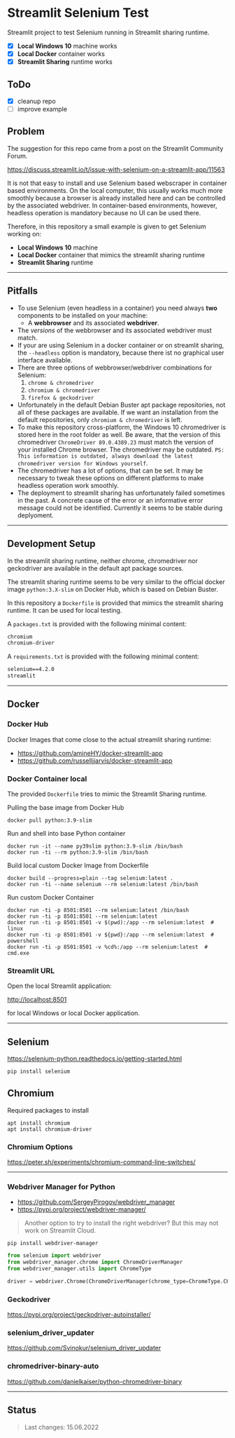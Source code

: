 # Streamlit Selenium Test

Streamlit project to test Selenium running in Streamlit sharing runtime.

- [x] **Local Windows 10** machine works
- [x] **Local Docker** container works
- [x] **Streamlit Sharing** runtime works

## ToDo

- [x] cleanup repo
- [ ] improve example

## Problem

The suggestion for this repo came from a post on the Streamlit Community Forum.

<https://discuss.streamlit.io/t/issue-with-selenium-on-a-streamlit-app/11563>

It is not that easy to install and use Selenium based webscraper in container based environments.
On the local computer, this usually works much more smoothly because a browser is already installed here and can be controlled by the associated webdriver.
In container-based environments, however, headless operation is mandatory because no UI can be used there.

Therefore, in this repository a small example is given to get Selenium working on:

- **Local Windows 10** machine
- **Local Docker** container that mimics the streamlit sharing runtime
- **Streamlit Sharing** runtime

---

## Pitfalls

- To use Selenium (even headless in a container) you need always **two** components to be installed on your machine:
  - A **webbrowser** and its associated **webdriver**.
- The _versions_ of the webbrowser and its associated webdriver must match.
- If your are using Selenium in a docker container or on streamlit sharing, the `--headless` option is mandatory, because there ist no graphical user interface available.
- There are three options of webbrowser/webdriver combinations for Selenium:
    1. `chrome & chromedriver`
    2. `chromium & chromedriver`
    3. `firefox & geckodriver`
- Unfortunately in the default Debian Buster apt package repositories, not all of these packages are available. If we want an installation from the default repositories, only `chromium & chromedriver` is left.
- To make this repository cross-platform, the Windows 10 chromedriver is stored here in the root folder as well. Be aware, that the version of this chromedriver `ChromeDriver 89.0.4389.23` must match the version of your installed Chrome browser. The chromedriver may be outdated. `PS: This information is outdated, always download the latest chromedriver version for Windows yourself`.
- The chromedriver has a lot of options, that can be set. It may be necessary to tweak these options on different platforms to make headless operation work smoothly.
- The deployment to streamlit sharing has unfortunately failed sometimes in the past. A concrete cause of the error or an informative error message could not be identified. Currently it seems to be stable during deplyoment.

---

## Development Setup

In the streamlit sharing runtime, neither chrome, chromedriver nor geckodriver are available in the default apt package sources.

The streamlit sharing runtime seems to be very similar to the official docker image `python:3.X-slim` on Docker Hub, which is based on Debian Buster.

In this repository a `Dockerfile` is provided that mimics the streamlit sharing runtime. It can be used for local testing.

A `packages.txt` is provided with the following minimal content:

```txt
chromium
chromium-driver
```

A `requirements.txt` is provided with the following minimal content:

```txt
selenium==4.2.0
streamlit
```

---

## Docker

### Docker Hub

Docker Images that come close to the actual streamlit sharing runtime:

- <https://github.com/amineHY/docker-streamlit-app>
- <https://github.com/russelljjarvis/docker-streamlit-app>

### Docker Container local

The provided `Dockerfile` tries to mimic the Streamlit Sharing runtime.

Pulling the base image from Docker Hub

```shell
docker pull python:3.9-slim
```

Run and shell into base Python container

```shell
docker run -it --name py39slim python:3.9-slim /bin/bash
docker run -ti --rm python:3.9-slim /bin/bash
```

Build local custom Docker Image from Dockerfile

```shell
docker build --progress=plain --tag selenium:latest .
docker run -ti --name selenium --rm selenium:latest /bin/bash
```

Run custom Docker Container

```shell
docker run -ti -p 8501:8501 --rm selenium:latest /bin/bash
docker run -ti -p 8501:8501 --rm selenium:latest
docker run -ti -p 8501:8501 -v $(pwd):/app --rm selenium:latest  # linux
docker run -ti -p 8501:8501 -v ${pwd}:/app --rm selenium:latest  # powershell
docker run -ti -p 8501:8501 -v %cd%:/app --rm selenium:latest  # cmd.exe
```

### Streamlit URL

Open the local Streamlit application:

<http://localhost:8501>

for local Windows or local Docker application.

---

## Selenium

<https://selenium-python.readthedocs.io/getting-started.html>

```sh
pip install selenium
```

## Chromium

Required packages to install

```shell
apt install chromium
apt install chromium-driver
```

### Chromium Options

<https://peter.sh/experiments/chromium-command-line-switches/>

---

### Webdriver Manager for Python

- <https://github.com/SergeyPirogov/webdriver_manager>
- <https://pypi.org/project/webdriver-manager/>

> Another option to try to install the right webdriver? But this may not work on Streamlit Cloud.

```shell
pip install webdriver-manager
```

```python
from selenium import webdriver
from webdriver_manager.chrome import ChromeDriverManager
from webdriver_manager.utils import ChromeType

driver = webdriver.Chrome(ChromeDriverManager(chrome_type=ChromeType.CHROMIUM).install())
```

### Geckodriver

<https://pypi.org/project/geckodriver-autoinstaller/>

### selenium_driver_updater

<https://github.com/Svinokur/selenium_driver_updater>

### chromedriver-binary-auto

<https://github.com/danielkaiser/python-chromedriver-binary>

---

## Status

> Last changes: 15.06.2022
